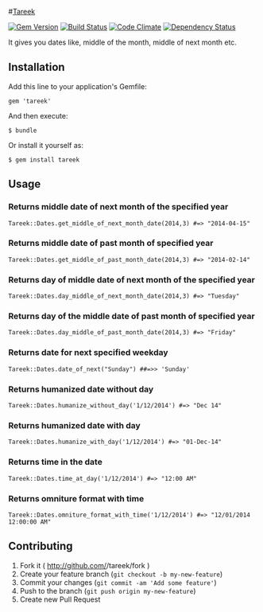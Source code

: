 #[Tareek](http://documentup.com/gemathon-warriors/tareek) 

[![Gem Version](https://badge.fury.io/rb/tareek.png)](http://badge.fury.io/rb/tareek)
[![Build Status](https://travis-ci.org/gemathon-warriors/tareek.png?branch=master)](https://travis-ci.org/gemathon-warriors/tareek)
[![Code Climate](https://codeclimate.com/github/gemathon-warriors/tareek.png)](https://codeclimate.com/github/gemathon-warriors/tareek)
[![Dependency Status](https://gemnasium.com/gemathon-warriors/tareek.png)](https://gemnasium.com/gemathon-warriors/tareek)

It gives you dates like, middle of the month, middle of next month etc.

## Installation

Add this line to your application's Gemfile:

    gem 'tareek'

And then execute:

    $ bundle

Or install it yourself as:

    $ gem install tareek

## Usage

### Returns middle date of next month of the specified year
	Tareek::Dates.get_middle_of_next_month_date(2014,3) #=> "2014-04-15"
  

### Returns middle date of past month of specified year
	Tareek::Dates.get_middle_of_past_month_date(2014,3) #=> "2014-02-14"
  

### Returns day of middle date of next month of the specified year
	Tareek::Dates.day_middle_of_next_month_date(2014,3) #=> "Tuesday"
  

### Returns day of the middle date of past month of specified year
	Tareek::Dates.day_middle_of_past_month_date(2014,3) #=> "Friday"
  

### Returns date for next specified weekday
	Tareek::Dates.date_of_next("Sunday") ##=>> 'Sunday'
  

### Returns humanized date without day
	Tareek::Dates.humanize_without_day('1/12/2014') #=> "Dec 14"
  

### Returns humanized date with day
	Tareek::Dates.humanize_with_day('1/12/2014') #=> "01-Dec-14"
  

### Returns time in the date
	Tareek::Dates.time_at_day('1/12/2014') #=> "12:00 AM"
  

### Returns omniture format with time
	Tareek::Dates.omniture_format_with_time('1/12/2014') #=> "12/01/2014 12:00:00 AM"
  

## Contributing

1. Fork it ( http://github.com/<my-github-username>/tareek/fork )
2. Create your feature branch (`git checkout -b my-new-feature`)
3. Commit your changes (`git commit -am 'Add some feature'`)
4. Push to the branch (`git push origin my-new-feature`)
5. Create new Pull Request

